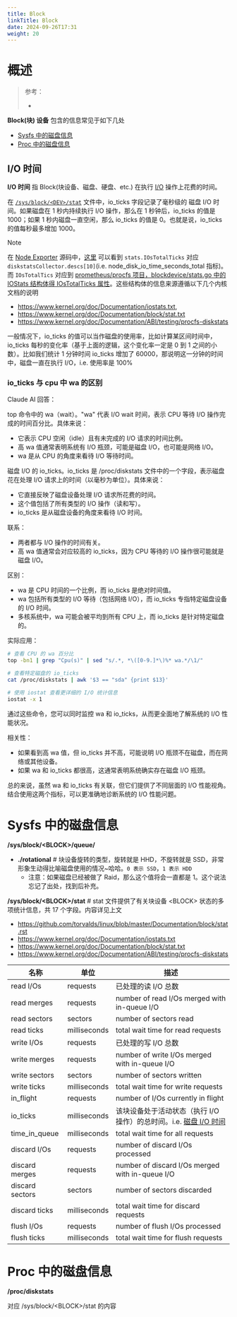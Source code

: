 ```yaml
---
title: Block
linkTitle: Block
date: 2024-09-26T17:31
weight: 20
---
```


# 概述

> 参考：
>
> -

**Block(块) 设备** 包含的信息常见于如下几处

- [Sysfs 中的磁盘信息](#Sysfs%20中的磁盘信息)
- [Proc 中的磁盘信息](#Proc%20中的磁盘信息)

## I/O 时间

**I/O 时间** 指 Block(块设备、磁盘、硬盘、etc.) 在执行 [I/O](/docs/0.计算机/I_O.md) 操作上花费的时间。

在 [`/sys/block/<DEV>/stat`](https://github.com/torvalds/linux/blob/master/Documentation/block/stat.rst) 文件中，io_ticks 字段记录了毫秒级的 磁盘 I/O 时间。如果磁盘在 1 秒内持续执行 I/O 操作，那么在 1 秒钟后，io_ticks 的值是 1000；如果 1 秒内磁盘一直空闲，那么 io_ticks 的值是 0。也就是说，io_ticks 的值每秒最多增加 1000。

> [!Note]
> 在 [Node Exporter](/docs/6.可观测性/Metrics/Instrumenting/Node%20Exporter.md) 源码中，[这里](https://github.com/prometheus/node_exporter/blob/v1.6.1/collector/diskstats_linux.go#L320) 可以看到 `stats.IOsTotalTicks` 对应 `diskstatsCollector.descs[10]`(i.e. node_disk_io_time_seconds_total 指标)。而 `IOsTotalTics` 对应到 [prometheus/procfs 项目，blockdevice/stats.go 中的 IOStats 结构体得 IOsTotalTicks 属性](https://github.com/prometheus/procfs/blob/v0.15.1/blockdevice/stats.go#L61)。这些结构体的信息来源遵循以下几个内核文档的说明
>
> - https://www.kernel.org/doc/Documentation/iostats.txt,
> - https://www.kernel.org/doc/Documentation/block/stat.txt
> - https://www.kernel.org/doc/Documentation/ABI/testing/procfs-diskstats

一般情况下，io_ticks 的值可以当作磁盘的使用率，比如计算某区间时间中，io_ticks 每秒的变化率（基于上面的逻辑，这个变化率一定是 0 到 1 之间的小数）。比如我们统计 1 分钟时间 io_ticks 增加了 60000，那说明这一分钟的时间中，磁盘一直在执行 I/O，i.e. 使用率是 100%

### io_ticks 与 cpu 中 wa 的区别

Claude AI 回答：

top 命令中的 wa（wait）。"wa" 代表 I/O wait 时间，表示 CPU 等待 I/O 操作完成的时间百分比。具体来说：

- 它表示 CPU 空闲（idle）且有未完成的 I/O 请求的时间比例。
- 高 wa 值通常表明系统有 I/O 瓶颈，可能是磁盘 I/O，也可能是网络 I/O。
- wa 是从 CPU 的角度来看待 I/O 等待时间。

磁盘 I/O 的 io_ticks。io_ticks 是 /proc/diskstats 文件中的一个字段，表示磁盘花在处理 I/O 请求上的时间（以毫秒为单位）。具体来说：

- 它直接反映了磁盘设备处理 I/O 请求所花费的时间。
- 这个值包括了所有类型的 I/O 操作（读和写）。
- io_ticks 是从磁盘设备的角度来看待 I/O 时间。

联系：

- 两者都与 I/O 操作的时间有关。
- 高 wa 值通常会对应较高的 io_ticks，因为 CPU 等待的 I/O 操作很可能就是磁盘 I/O。

区别：

- wa 是 CPU 时间的一个比例，而 io_ticks 是绝对时间值。
- wa 包括所有类型的 I/O 等待（包括网络 I/O），而 io_ticks 专指特定磁盘设备的 I/O 时间。
- 多核系统中，wa 可能会被平均到所有 CPU 上，而 io_ticks 是针对特定磁盘的。

实际应用：

```bash
# 查看 CPU 的 wa 百分比
top -bn1 | grep "Cpu(s)" | sed "s/.*, *\([0-9.]*\)%* wa.*/\1/"

# 查看特定磁盘的 io_ticks
cat /proc/diskstats | awk '$3 == "sda" {print $13}'

# 使用 iostat 查看更详细的 I/O 统计信息
iostat -x 1
```

通过这些命令，您可以同时监控 wa 和 io_ticks，从而更全面地了解系统的 I/O 性能状况。

相关性：

- 如果看到高 wa 值，但 io_ticks 并不高，可能说明 I/O 瓶颈不在磁盘，而在网络或其他设备。
- 如果 wa 和 io_ticks 都很高，这通常表明系统确实存在磁盘 I/O 瓶颈。

总的来说，虽然 wa 和 io_ticks 有关联，但它们提供了不同层面的 I/O 性能视角。结合使用这两个指标，可以更准确地诊断系统的 I/O 性能问题。

# Sysfs 中的磁盘信息

**/sys/block/\<BLOCK>/queue/**

- **./rotational** # 块设备旋转的类型，旋转就是 HHD，不旋转就是 SSD，非常形象生动得比喻磁盘使用的情况~哈哈。`0 表示 SSD`，`1 表示 HDD`
  - 注意：如果磁盘已经被做了 Raid，那么这个值将会一直都是 1。这个说法忘记了出处，找到后补充。

**/sys/block/\<BLOCK>/stat** # stat 文件提供了有关块设备 \<BLOCK> 状态的多项统计信息，共 17 个字段。内容详见上文

- https://github.com/torvalds/linux/blob/master/Documentation/block/stat.rst
- https://www.kernel.org/doc/Documentation/iostats.txt
- https://www.kernel.org/doc/Documentation/block/stat.txt
- https://www.kernel.org/doc/Documentation/ABI/testing/procfs-diskstats

| 名称              | 单位           | 描述                                                    |
| --------------- | ------------ | ----------------------------------------------------- |
| read I/Os       | requests     | 已处理的读 I/O 总数                                          |
| read merges     | requests     | number of read I/Os merged with in-queue I/O          |
| read sectors    | sectors      | number of sectors read                                |
| read ticks      | milliseconds | total wait time for read requests                     |
| write I/Os      | requests     | 已处理的写 I/O 总数                                          |
| write merges    | requests     | number of write I/Os merged with in-queue I/O         |
| write sectors   | sectors      | number of sectors written                             |
| write ticks     | milliseconds | total wait time for write requests                    |
| in_flight       | requests     | number of I/Os currently in flight                    |
| io_ticks        | milliseconds | 该块设备处于活动状态（执行 I/O 操作）的总时间。i.e. [磁盘 I/O 时间](#I/O%20时间) |
| time_in_queue   | milliseconds | total wait time for all requests                      |
| discard I/Os    | requests     | number of discard I/Os processed                      |
| discard merges  | requests     | number of discard I/Os merged with in-queue I/O       |
| discard sectors | sectors      | number of sectors discarded                           |
| discard ticks   | milliseconds | total wait time for discard requests                  |
| flush I/Os      | requests     | number of flush I/Os processed                        |
| flush ticks     | milliseconds | total wait time for flush requests                    |

# Proc 中的磁盘信息

**/proc/diskstats**

对应 /sys/block/\<BLOCK>/stat 的内容

